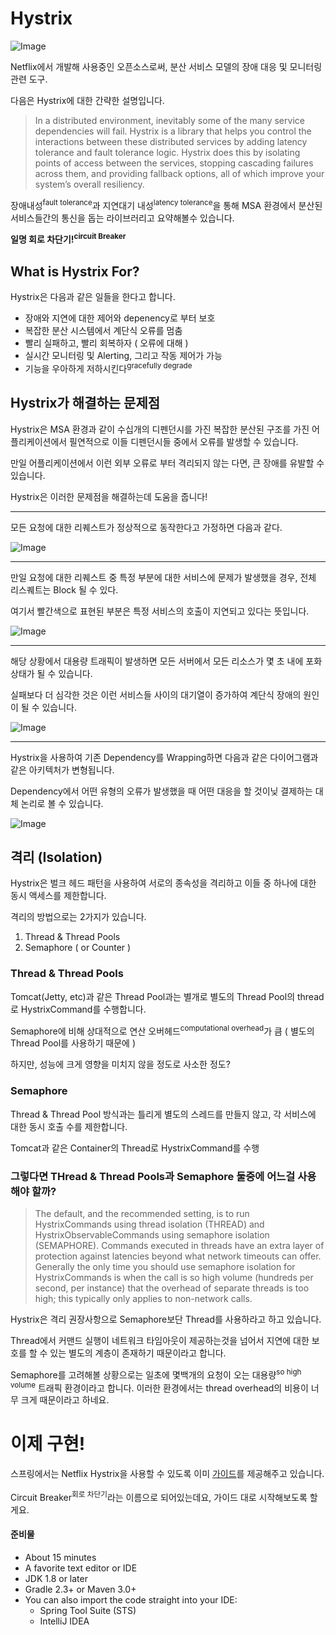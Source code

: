 # Hystrix
![Image](https://github.com/Netflix/Hystrix/wiki/images/hystrix-logo-tagline-640.png)

Netflix에서 개발해 사용중인 오픈소스로써, 분산 서비스 모델의 장애 대응 및 모니터링 관련 도구.

다음은 Hystrix에 대한 간략한 설명입니다.
>In a distributed environment, inevitably some of the many service dependencies will fail. Hystrix is a library that helps you control the interactions between these distributed services by adding latency tolerance and fault tolerance logic. Hystrix does this by isolating points of access between the services, stopping cascading failures across them, and providing fallback options, all of which improve your system’s overall resiliency.

장애내성<sup>fault tolerance</sup>과 지연대기 내성<sup>latency tolerance</sup>을 통해 MSA 환경에서 분산된 서비스들간의 통신을 돕는 라이브러리고 요약해볼수 있습니다.

**일명 회로 차단기!<sup>circuit Breaker</sup>**

## What is Hystrix For?
Hystrix은 다음과 같은 일들을 한다고 합니다.

* 장애와 지연에 대한 제어와 depenency로 부터 보호
* 복잡한 분산 시스템에서 계단식 오류를 멈춤
* 빨리 실패하고, 빨리 회복하자 ( 오류에 대해 )
* 실시간 모니터링 및 Alerting, 그리고 작동 제어가 가능
* 기능을 우아하게 저하시킨다<sup>gracefully degrade</sup>

## Hystrix가 해결하는 문제점
Hystrix은 MSA 환경과 같이 수십개의 디펜던시를 가진 복잡한 분산된 구조를 가진 어플리케이션에서 필연적으로 이들 디펜던시들 중에서 오류를 발생할 수 있습니다.

만일 어플리케이션에서 이런 외부 오류로 부터 격리되지 않는 다면, 큰 장애를 유발할 수 있습니다.

Hystrix은 이러한 문제점을 해결하는데 도움을 줍니다!

* * *
모든 요청에 대한 리퀘스트가 정상적으로 동작한다고 가정하면 다음과 같다.

![Image](https://github.com/Netflix/Hystrix/wiki/images/soa-1-640.png)

* * *
만일 요청에 대한 리퀘스트 중 특정 부분에 대한 서비스에 문제가 발생했을 경우, 전체 리스퀘트는 Block 될 수 있다.

여기서 빨간색으로 표현된 부분은 특정 서비스의 호출이 지연되고 있다는 뜻입니다.

![Image](https://github.com/Netflix/Hystrix/wiki/images/soa-2-640.png)

* * *

해당 상황에서 대용량 트래픽이 발생하면 모든 서버에서 모든 리소스가 몇 초 내에 포화 상태가 될 수 있습니다.

실패보다 더 심각한 것은 이런 서비스들 사이의 대기열이 증가하여 계단식 장애의 원인이 될 수 있습니다.

![Image](https://github.com/Netflix/Hystrix/wiki/images/soa-3-640.png)

 * * *

 Hystrix을 사용하여 기존 Dependency를 Wrapping하면 다음과 같은 다이어그램과 같은 아키텍처가 변형됩니다.

 Dependency에서 어떤 유형의 오류가 발생했을 때 어떤 대응을 할 것이닞 결제하는 대체 논리로 볼 수 있습니다.

![Image](https://github.com/Netflix/Hystrix/wiki/images/soa-4-isolation-640.png)

## 격리 (Isolation)

Hystrix은 벌크 헤드 패턴을 사용하여 서로의 종속성을 격리하고 이들 중 하나에 대한 동시 액세스를 제한합니다.

격리의 방법으로는 2가지가 있습니다.

1. Thread & Thread Pools
2. Semaphore ( or Counter )

### Thread & Thread Pools

Tomcat(Jetty, etc)과 같은 Thread Pool과는 별개로 별도의 Thread Pool의 thread로 HystrixCommand를 수행합니다.

Semaphore에 비해 상대적으로 연산 오버헤드<sup>computational overhead</sup>가 큼 ( 별도의 Thread Pool를 사용하기 때문에 )

하지만, 성능에 크게 영향을 미치지 않을 정도로 사소한 정도?

### Semaphore

Thread & Thread Pool 방식과는 틀리게 별도의 스레드를 만들지 않고, 각 서비스에 대한 동시 호출 수를 제한합니다.

Tomcat과 같은 Container의 Thread로 HystrixCommand를 수행


### 그렇다면 THread & Thread Pools과 Semaphore 둘중에 어느걸 사용해야 할까?

> The default, and the recommended setting, is to run HystrixCommands using thread isolation (THREAD) and HystrixObservableCommands using semaphore isolation (SEMAPHORE). Commands executed in threads have an extra layer of protection against latencies beyond what network timeouts can offer. Generally the only time you should use semaphore isolation for HystrixCommands is when the call is so high volume (hundreds per second, per instance) that the overhead of separate threads is too high; this typically only applies to non-network calls.

Hystrix은 격리 권장사항으로 Semaphore보단 Thread를 사용하라고 하고 있습니다.

Thread에서 커맨드 실행이 네트워크 타임아웃이 제공하는것을 넘어서 지연에 대한 보호를 할 수 있는 별도의 계층이 존재하기 때문이라고 합니다.

Semaphore를 고려해볼 상황으로는 일초에 몇백개의 요청이 오는 대용량<sup>so high volume</sup> 트래픽 환경이라고 합니다.
이러한 환경에서는 thread overhead의 비용이 너무 크게 때문이라고 하네요.

# 이제 구현!

스프링에서는 Netflix Hystrix을 사용할 수 있도록 이미 [가이드](https://spring.io/guides/gs/circuit-breaker/)를 제공해주고 있습니다.

Circuit Breaker<sup>회로 차단기</sup>라는 이름으로 되어있는데요, 가이드 대로 시작해보도록 할게요.

#### 준비물
* About 15 minutes
* A favorite text editor or IDE
* JDK 1.8 or later
* Gradle 2.3+ or Maven 3.0+
* You can also import the code straight into your IDE:
    * Spring Tool Suite (STS)
    * IntelliJ IDEA

